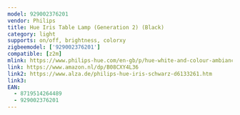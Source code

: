 ```yaml
---
model: 929002376201
vendor: Philips
title: Hue Iris Table Lamp (Generation 2) (Black)
category: light
supports: on/off, brightness, colorxy
zigbeemodel: ['929002376201']
compatible: [z2m]
mlink: https://www.philips-hue.com/en-gb/p/hue-white-and-colour-ambiance-iris-table-lamp/8719514264489
link: https://www.amazon.nl/dp/B08CXY4L36
link2: https://www.alza.de/philips-hue-iris-schwarz-d6133261.htm
link3: 
EAN: 
  - 8719514264489
  - 929002376201
---
```

